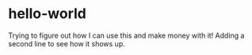 # hello-world

Trying to figure out how I can use this and make money with it!
Adding a second line to see how it shows up.

